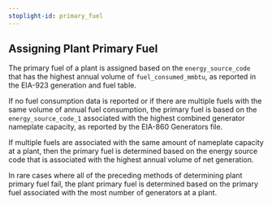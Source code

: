 ```yaml
---
stoplight-id: primary_fuel
---
```


## Assigning Plant Primary Fuel

The primary fuel of a plant is assigned based on the `energy_source_code` that has the highest annual volume of `fuel_consumed_mmbtu`, as reported in the EIA-923 generation and fuel table.

If no fuel consumption data is reported or if there are multiple fuels with the same volume of annual fuel consumption, the primary fuel is based on the `energy_source_code_1` associated with the highest combined generator nameplate capacity, as reported by the EIA-860 Generators file.

If multiple fuels are associated with the same amount of nameplate capacity at a plant, then the primary fuel is determined based on the energy source code that is associated with the highest annual volume of net generation.

In rare cases where all of the preceding methods of determining plant primary fuel fail, the plant primary fuel is determined based on the primary fuel associated with the most number of generators at a plant.